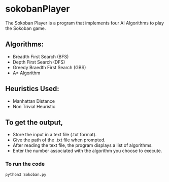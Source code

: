# sokobanPlayer
The Sokoban Player is a program that implements four AI Algorithms to play the Sokoban game.

## Algorithms:
* Breadth First Search (BFS)
* Depth First Search (DFS)
* Greedy Braedth First Search (GBS)
* A* Algorithm

## Heuristics Used:
* Manhattan Distance
* Non Trivial Heuristic

## To get the output,
* Store the input in a text file (.txt format).
* Give the path of the .txt file when prompted.
* After reading the text file, the program displays a list of algorithms.
* Enter the number associated with the algorithm you choose to execute.


### To run the code 
```
python3 Sokoban.py
```
